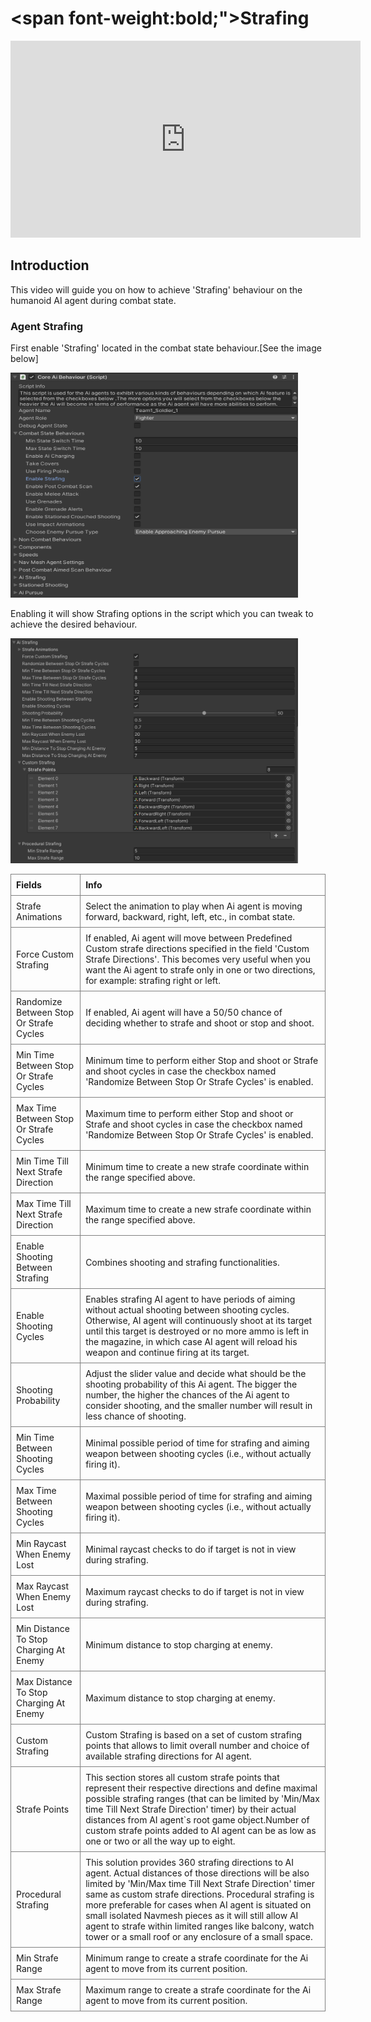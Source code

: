 # <span font-weight:bold;">Strafing</span>

<div class="video-container">
    <iframe width="560" height="315" src="https://www.youtube.com/embed/hVD0wtHb4UM?si=PUNwfF04UUhETk_2" title="YouTube video player" frameborder="0" allow="accelerometer; autoplay; clipboard-write; encrypted-media; gyroscope; picture-in-picture; web-share" referrerpolicy="strict-origin-when-cross-origin" allowfullscreen></iframe>
</div>

## Introduction
This video will guide you on how to achieve 'Strafing' behaviour on the humanoid AI agent during combat state.

### Agent Strafing
First enable 'Strafing' located in the combat state behaviour.[See the image below] 

<img src="Images/Strafing.png" alt="alt text" width="460" height="360">

Enabling it will show Strafing options in the script which you can tweak to achieve the desired behaviour.

<img src="Images/Strafing_Section.png" alt="alt text" width="460" height="360">

<style>
    .custom-table {
        border-collapse: collapse;
        width: 100%;
    }
    .custom-table th, .custom-table td {
        border: 1px solid grey;
        padding: 8px;
        text-align: left;
    }
</style>

<table class="custom-table">
    <tr>
        <th>Fields</th>
        <th>Info</th>
    </tr>
    <tr>
        <td>Strafe Animations</td>
        <td>Select the animation to play when Ai agent is moving forward, backward, right, left, etc., in combat state.</td>
    </tr>
    <tr>
        <td>Force Custom Strafing</td>
        <td>If enabled, Ai agent will move between Predefined Custom strafe directions specified in the field 'Custom Strafe Directions'. This becomes very useful when you want the Ai agent to strafe only in one or two directions, for example: strafing right or left.</td>
    </tr>
    <tr>
        <td>Randomize Between Stop Or Strafe Cycles</td>
        <td>If enabled, Ai agent will have a 50/50 chance of deciding whether to strafe and shoot or stop and shoot.</td>
    </tr>
    <tr>
        <td>Min Time Between Stop Or Strafe Cycles</td>
        <td>Minimum time to perform either Stop and shoot or Strafe and shoot cycles in case the checkbox named 'Randomize Between Stop Or Strafe Cycles' is enabled.</td>
    </tr>
    <tr>
        <td>Max Time Between Stop Or Strafe Cycles</td>
        <td>Maximum time to perform either Stop and shoot or Strafe and shoot cycles in case the checkbox named 'Randomize Between Stop Or Strafe Cycles' is enabled.</td>
    </tr>
    <tr>
        <td>Min Time Till Next Strafe Direction</td>
        <td>Minimum time to create a new strafe coordinate within the range specified above.</td>
    </tr>
    <tr>
        <td>Max Time Till Next Strafe Direction</td>
        <td>Maximum time to create a new strafe coordinate within the range specified above.</td>
    </tr>
    <tr>
        <td>Enable Shooting Between Strafing</td>
        <td>Combines shooting and strafing functionalities.</td>
    </tr>
    <tr>
        <td>Enable Shooting Cycles</td>
        <td>Enables strafing AI agent to have periods of aiming without actual shooting between shooting cycles. Otherwise, AI agent will continuously shoot at its target until this target is destroyed or no more ammo is left in the magazine, in which case AI agent will reload his weapon and continue firing at its target.</td>
    </tr>
    <tr>
        <td>Shooting Probability</td>
        <td>Adjust the slider value and decide what should be the shooting probability of this Ai agent. The bigger the number, the higher the chances of the Ai agent to consider shooting, and the smaller number will result in less chance of shooting.</td>
    </tr>
    <tr>
        <td>Min Time Between Shooting Cycles</td>
        <td>Minimal possible period of time for strafing and aiming weapon between shooting cycles (i.e., without actually firing it).</td>
    </tr>
    <tr>
        <td>Max Time Between Shooting Cycles</td>
        <td>Maximal possible period of time for strafing and aiming weapon between shooting cycles (i.e., without actually firing it).</td>
    </tr>
    <tr>
        <td>Min Raycast When Enemy Lost</td>
        <td>Minimal raycast checks to do if target is not in view during strafing.</td>
    </tr>
    <tr>
        <td>Max Raycast When Enemy Lost</td>
        <td>Maximum raycast checks to do if target is not in view during strafing.</td>
    </tr>
    <tr>
        <td>Min Distance To Stop Charging At Enemy</td>
        <td>Minimum distance to stop charging at enemy.</td>
    </tr>
    <tr>
        <td>Max Distance To Stop Charging At Enemy</td>
        <td>Maximum distance to stop charging at enemy.</td>
    </tr>
    <tr>
        <td>Custom Strafing</td>
        <td>Custom Strafing is based on a set of custom strafing points that allows to limit overall number and choice of available strafing directions for AI agent.</td>
    </tr>
     <tr>
        <td>Strafe Points</td>
        <td>This section stores all custom strafe points that represent their respective directions and define maximal possible strafing ranges (that can be limited by 'Min/Max time   Till Next Strafe Direction' timer) by their actual distances from AI agent`s root game object.Number of custom strafe points added to AI agent can be as low as one or two or all the way up to eight.</td>
    </tr>
    <tr>
        <td>Procedural Strafing</td>
        <td>This solution provides 360 strafing directions to AI agent. Actual distances of those directions will be also limited by 'Min/Max time Till Next Strafe Direction' timer same as custom strafe directions. Procedural strafing is more preferable for cases when AI agent is situated on small isolated Navmesh pieces as it will still allow AI agent to strafe within limited ranges like balcony, watch tower or a small roof or any enclosure of a small space.</td>
    </tr>
    <tr>
        <td>Min Strafe Range</td>
        <td>Minimum range to create a strafe coordinate for the Ai agent to move from its current position.</td>
    </tr>
     <tr>
        <td>Max Strafe Range</td>
        <td>Maximum range to create a strafe coordinate for the Ai agent to move from its current position.</td>
    </tr>
</table>





